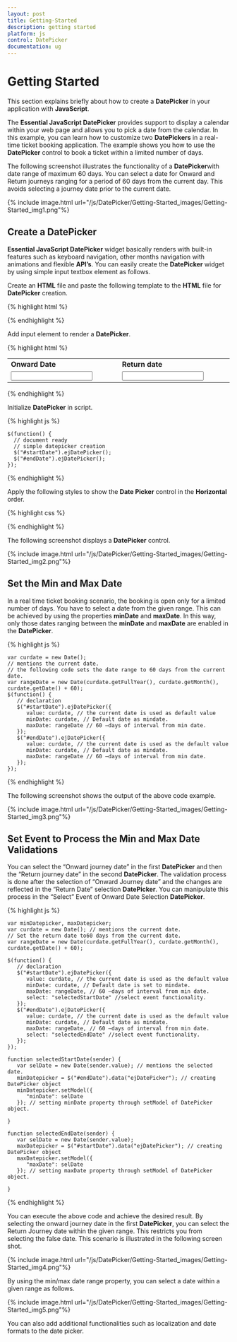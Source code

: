```yaml
---
layout: post
title: Getting-Started
description: getting started
platform: js
control: DatePicker
documentation: ug
---
```


# Getting Started

This section explains briefly about how to create a **DatePicker** in your application with **JavaScript**.

The **Essential JavaScript DatePicker** provides support to display a calendar within your web page and allows you to pick a date from the calendar. In this example, you can learn how to customize two **DatePickers** in a real-time ticket booking application. The example shows you how to use the **DatePicker** control to book a ticket within a limited number of days. 

The following screenshot illustrates the functionality of a **DatePicker**with date range of maximum 60 days. You can select a date for Onward and Return journeys ranging for a period of 60 days from the current day. This avoids selecting a journey date prior to the current date.

{% include image.html url="/js/DatePicker/Getting-Started_images/Getting-Started_img1.png"%}

## Create a DatePicker 

**Essential JavaScript DatePicker** widget basically renders with built-in features such as keyboard navigation, other months navigation with animations and flexible **API’s**. You can easily create the **DatePicker** widget by using simple input textbox element as follows.

Create an **HTML** file and paste the following template to the **HTML** file for **DatePicker** creation.



{% highlight html %}

<!DOCTYPE html>
<html xmlns="http://www.w3.org/1999/xhtml">
   <head>
      <meta name="viewport" content="width=device-width, initial-scale=1.0" charset="utf-8" />
      <!-- style sheet for default theme(flat azure) -->
      <link href="http://cdn.syncfusion.com/{{ site.releaseversion }}/js/web/flat-azure/ej.web.all.min.css" rel="stylesheet" />
      <!--scripts-->
      <script src="http://cdn.syncfusion.com/js/assets/external/jquery-1.10.2.min.js"></script>
      <script src="http://cdn.syncfusion.com/js/assets/external/jquery.globalize.min.js"> </script>
      <script src="http://cdn.syncfusion.com/js/assets/external/jquery.easing.1.3.min.js"> </script>
      <script src="http://cdn.syncfusion.com/{{ site.releaseversion }}/js/web/ej.web.all.min.js"> </script>
   </head>
   <body>
      <!-- add datepicker element here  --->
   </body>
</html>

{% endhighlight %}



Add input element to render a **DatePicker**.



{% highlight html %}

<table>
   <tr>
      <td class="tdclass">Onward Date</td>
      <td class="tdclass">Return date</td>
   </tr>
   <tr>
      <td class="tdclass">
         <span class="innerdp">
         <input id="startDate" type="text" />
         </span>
      </td>
      <td class="tdclass">
         <span class="innerdp">
         <input id="endDate" type="text" />
         </span>
      </td>
   </tr>
</table>

{% endhighlight %}



Initialize **DatePicker** in script.



{% highlight js %}

    $(function() {
      // document ready
      // simple datepicker creation
      $("#startDate").ejDatePicker();
      $("#endDate").ejDatePicker();
    });

{% endhighlight %}



Apply the following styles to show the **Date Picker** control in the **Horizontal** order.



{% highlight css %}

<style type="text/css" class="cssStyles">
   .tdclass {
         width: 300px;
         font-weight: bold;
   }
   .innerdp {
         display: inline-block;
   }
</style>

{% endhighlight %}



The following screenshot displays a **DatePicker** control.



{% include image.html url="/js/DatePicker/Getting-Started_images/Getting-Started_img2.png"%}

## Set the Min and Max Date

In a real time ticket booking scenario, the booking is open only for a limited number of days. You have to select a date from the given range. This can be achieved by using the properties **minDate** and **maxDate**. In this way, only those dates ranging between the **minDate** and **maxDate** are enabled in the **DatePicker**.



{% highlight js %}

    var curdate = new Date();
    // mentions the current date.
    // the following code sets the date range to 60 days from the current date.
    var rangeDate = new Date(curdate.getFullYear(), curdate.getMonth(), curdate.getDate() + 60);
    $(function() {
       // declaration
       $("#startDate").ejDatePicker({
          value: curdate, // the current date is used as default value
          minDate: curdate, // Default date as mindate.
          maxDate: rangeDate // 60 –days of interval from min date.
       });
       $("#endDate").ejDatePicker({
          value: curdate, // the current date is used as the default value
          minDate: curdate, // Default date as mindate.
          maxDate: rangeDate // 60 –days of interval from min date.
       });
    });

{% endhighlight %}



The following screenshot shows the output of the above code example.



{% include image.html url="/js/DatePicker/Getting-Started_images/Getting-Started_img3.png"%}


## Set Event to Process the Min and Max Date Validations

You can select the “Onward journey date” in the first **DatePicker** and then the “Return journey date” in the second **DatePicker**. The validation process is done after the selection of “Onward Journey date” and the changes are reflected in the “Return Date” selection **DatePicker**. You can manipulate this process in the “Select” Event of Onward Date Selection **DatePicker**. 



{% highlight js %}

    var minDatepicker, maxDatepicker;
    var curdate = new Date(); // mentions the current date.
    // Set the return date to60 days from the current date.
    var rangeDate = new Date(curdate.getFullYear(), curdate.getMonth(), curdate.getDate() + 60);

    $(function() {
       // declaration
       $("#startDate").ejDatePicker({
          value: curdate, // the current date is used as the default value
          minDate: curdate, // Default date is set to mindate.
          maxDate: rangeDate, // 60 –days of interval from min date.
          select: "selectedStartDate" //select event functionality.
       });
       $("#endDate").ejDatePicker({
          value: curdate, // the current date is used as the default value
          minDate: curdate, // Default date as mindate.
          maxDate: rangeDate, // 60 –days of interval from min date.
          select: "selectedEndDate" //select event functionality.
       });
    });

    function selectedStartDate(sender) {
       var selDate = new Date(sender.value); // mentions the selected date.
       minDatepicker = $("#endDate").data("ejDatePicker"); // creating DatePicker object
       minDatepicker.setModel({
          "minDate": selDate
       }); // setting minDate property through setModel of DatePicker object.

    }

    function selectedEndDate(sender) {
       var selDate = new Date(sender.value);
       maxDatepicker = $("#startDate").data("ejDatePicker"); // creating DatePicker object
       maxDatepicker.setModel({
          "maxDate": selDate
       }); // setting maxDate property through setModel of DatePicker object.

    }

{% endhighlight %}



You can execute the above code and achieve the desired result. By selecting the onward journey date in the first **DatePicker**, you can select the Return Journey date within the given range. This restricts you from selecting the false date. This scenario is illustrated in the following screen shot.



{% include image.html url="/js/DatePicker/Getting-Started_images/Getting-Started_img4.png"%}

By using the min/max date range property, you can select a date within a given range as follows.



{% include image.html url="/js/DatePicker/Getting-Started_images/Getting-Started_img5.png"%}

You can also add additional functionalities such as localization and date formats to the date picker. 



